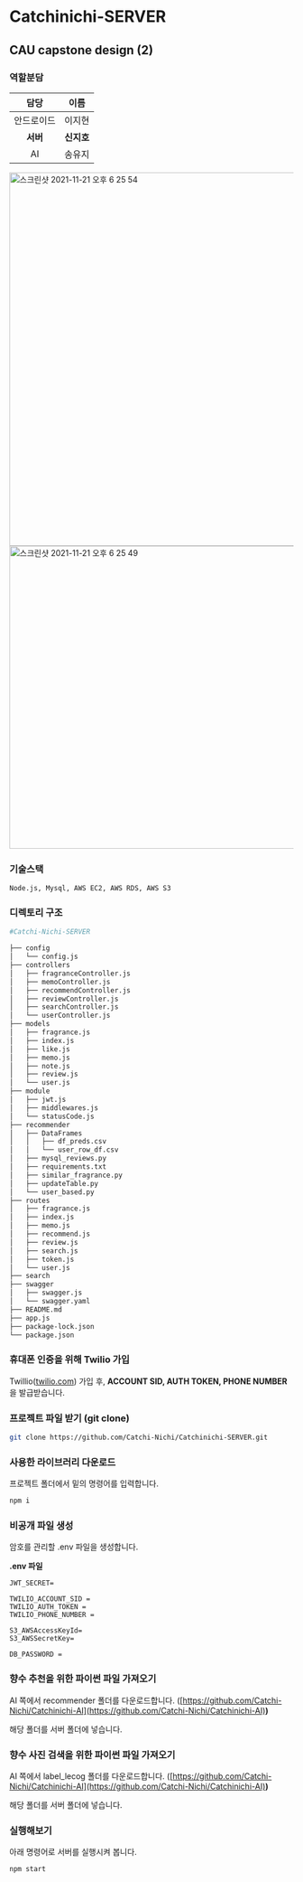 # Catchinichi-SERVER

## CAU capstone design (2)

### 역할분담

|    담당    | 이름       |
| :--------: | ---------- |
| 안드로이드 | 이지현     |
|  **서버**  | **신지호** |
|     AI     | 송유지     |

<img width="661" alt="스크린샷 2021-11-21 오후 6 25 54" src="https://user-images.githubusercontent.com/60956392/142955338-6f3dbcd1-be6a-45e8-8abe-3b890553f64b.png">
<img width="536" alt="스크린샷 2021-11-21 오후 6 25 49" src="https://user-images.githubusercontent.com/60956392/142955350-b6bbee66-bc5f-493e-b1f5-c651f50afa7e.png">

### 기술스택

`Node.js, Mysql, AWS EC2, AWS RDS, AWS S3`

### 디렉토리 구조

```bash
#Catchi-Nichi-SERVER

├── config
│   └── config.js
├── controllers
│   ├── fragranceController.js
│   ├── memoController.js
│   ├── recommendController.js
│   ├── reviewController.js
│   ├── searchController.js
│   └── userController.js
├── models
│   ├── fragrance.js
│   ├── index.js
│   ├── like.js
│   ├── memo.js
│   ├── note.js
│   ├── review.js
│   └── user.js
├── module
│   ├── jwt.js
│   ├── middlewares.js
│   └── statusCode.js
├── recommender
│   ├── DataFrames
│   │   ├── df_preds.csv
│   │   └── user_row_df.csv
│   ├── mysql_reviews.py
│   ├── requirements.txt
│   ├── similar_fragrance.py
│   ├── updateTable.py
│   └── user_based.py
├── routes
│   ├── fragrance.js
│   ├── index.js
│   ├── memo.js
│   ├── recommend.js
│   ├── review.js
│   ├── search.js
│   ├── token.js
│   └── user.js
├── search
├── swagger
│   ├── swagger.js
│   └── swagger.yaml
├── README.md
├── app.js
├── package-lock.json
└── package.json
```

### 휴대폰 인증을 위해  Twilio 가입

Twillio([twilio.com](http://twilio.com/)) 가입 후, **ACCOUNT SID, AUTH TOKEN, PHONE NUMBER**을 발급받습니다.

### 프로젝트 파일 받기 (**git clone)**

```bash
git clone https://github.com/Catchi-Nichi/Catchinichi-SERVER.git
```

### 사용한 라이브러리 다운로드

프로젝트 폴더에서 밑의 명령어를 입력합니다.

```bash
npm i
```

### 비공개 파일 생성

암호를 관리할 .env 파일을 생성합니다.

**.env 파일**

```
JWT_SECRET= 

TWILIO_ACCOUNT_SID = 
TWILIO_AUTH_TOKEN = 
TWILIO_PHONE_NUMBER = 

S3_AWSAccessKeyId=
S3_AWSSecretKey=

DB_PASSWORD = 
```

### 향수 추천을 위한 파이썬 파일 가져오기

AI 쪽에서 recommender 폴더를 다운로드합니다. ([https://github.com/Catchi-Nichi/Catchinichi-AI](https://github.com/Catchi-Nichi/Catchinichi-AI)**)**

해당 폴더를 서버 폴더에 넣습니다.

### 향수 사진 검색을 위한 파이썬 파일 가져오기

AI 쪽에서 label_lecog 폴더를 다운로드합니다. ([https://github.com/Catchi-Nichi/Catchinichi-AI](https://github.com/Catchi-Nichi/Catchinichi-AI)**)**

해당 폴더를 서버 폴더에 넣습니다.

### 실행해보기

아래 명령어로 서버를 실행시켜 봅니다.

```bash
npm start
```
